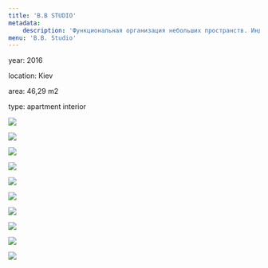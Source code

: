 ```yaml
---
title: 'B.B STUDIO'
metadata:
    description: 'Функциональная организация небольших пространств. Индивидуальный подход к каждому клиенту.'
menu: 'B.B. Studio'
---
```


<div class="project-description">
<p>year: 2016</p>
<p>location: Kiev</p>
<p>area: 46,29 m2</p>
<p>type: apartment interior</p>
</div>

<div class="clearfix"></div>
<div id="project-images" class="owl-carousel owl-theme" markdown="1">

![](B_B_Studio_01.jpg)

![](B_B_Studio_02.jpg)

![](B_B_Studio_03.jpg)

![](B_B_Studio_04.jpg)

![](B_B_Studio_05.jpg)

![](B_B_Studio_06.jpg)

![](B_B_Studio_07.jpg)

![](B_B_Studio_08.jpg)

![](B_B_Studio_09.jpg)

![](B_B_Studio_10.jpg)

</div>